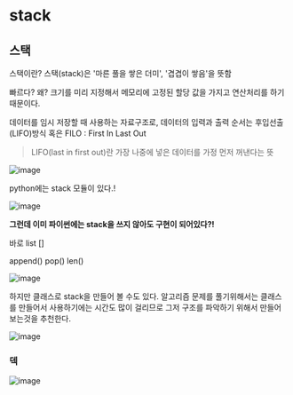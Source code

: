 # stack
## 스택


스택이란?
스택(stack)은 '마른 풀을 쌓은 더미', '겹겹이 쌓음'을 뜻함

빠르다? 왜?
크기를 미리 지정해서 메모리에 고정된 할당 값을 가지고 연산처리를 하기 때문이다.

데이터를 임시 저장할 때 사용하는 자료구조로, 데이터의 입력과 출력 순서는 후입선출(LIFO)방식 혹은 FILO : First In Last Out


> LIFO(last in first out)란 가장 나중에 넣은 데이터를 가정 먼저 꺼낸다는 뜻

![image](https://user-images.githubusercontent.com/78721108/144973917-a5546b25-2f8a-4371-95ea-58a6ffa51957.png)

python에는 stack 모듈이 있다.!

![image](https://user-images.githubusercontent.com/78721108/144974027-4ba00f41-9bf9-453a-8df0-db1925ccf3c5.png)

<b>그런데 이미 파이썬에는 stack을 쓰지 않아도 구현이 되어있다?!</b>

바로 list []

append()
pop()
len()

![image](https://user-images.githubusercontent.com/78721108/144974406-f946e72b-e896-4c21-afb6-863a13a841aa.png)

하지만 클래스로 stack을 만들어 볼 수도 있다.
알고리즘 문제를 풀기위해서는 클래스를 만들어서 사용하기에는 시간도 많이 걸리므로 그저 구조를 파악하기 위해서 만들어 보는것을 추천한다.

![image](https://user-images.githubusercontent.com/78721108/144974604-160b4875-be63-45fd-a991-8701324f26c8.png)


### 덱
![image](https://user-images.githubusercontent.com/78721108/144980675-ade72d46-7e86-4528-b8a9-cf026ac13447.png)
